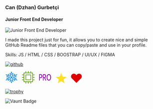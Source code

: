 ###  Can (Dzhan) Gurbetçi
#### Junior Front End Developer
![Junior Front End Developer](https://www.mitrais.com/wp-content/uploads/2023/01/SWD_Blog_Banner_-_Front-end_Web_Developer_101.jpg)

I made this project just for fun, it allows you to create nice and simple GitHub Readme files that you can copy/paste and use in your profile.

Skills: JS / HTML / CSS / BOOSTRAP / UI/UX / FIGMA

[<img src='https://cdn.jsdelivr.net/npm/simple-icons@3.0.1/icons/github.svg' alt='github' height='40'>](https://github.com/CyBearPANDA)  

<a href='https://archiveprogram.github.com/'><img src='https://raw.githubusercontent.com/acervenky/animated-github-badges/master/assets/acbadge.gif' width='40' height='40'></a> <a href='https://docs.github.com/en/developers'><img src='https://raw.githubusercontent.com/acervenky/animated-github-badges/master/assets/devbadge.gif' width='40' height='40'></a> <a href='https://github.com/pricing'><img src='https://raw.githubusercontent.com/acervenky/animated-github-badges/master/assets/pro.gif' width='40' height='40'></a> <a href='https://stars.github.com/'><img src='https://raw.githubusercontent.com/acervenky/animated-github-badges/master/assets/starbadge.gif' width='35' height='35'></a> <a href='https://docs.github.com/en/github/supporting-the-open-source-community-with-github-sponsors'><img src='https://raw.githubusercontent.com/acervenky/animated-github-badges/master/assets/sponsorbadge.gif' width='35' height='35'></a> 

[![trophy](https://github-profile-trophy.vercel.app/?username=CyBearPANDA)](https://github.com/ryo-ma/github-profile-trophy)

![Vaunt Badge](https://api.vaunt.dev/v1/github/entities/CyBearPANDA/contributions?format=svg&private=true)  

